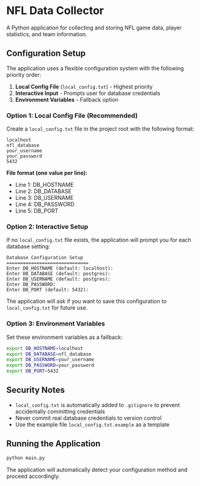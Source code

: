 # NFL Data Collector

A Python application for collecting and storing NFL game data, player statistics, and team information.

## Configuration Setup

The application uses a flexible configuration system with the following priority order:

1. **Local Config File** (`local_config.txt`) - Highest priority
2. **Interactive Input** - Prompts user for database credentials
3. **Environment Variables** - Fallback option

### Option 1: Local Config File (Recommended)

Create a `local_config.txt` file in the project root with the following format:

```
localhost
nfl_database
your_username
your_password
5432
```

**File format (one value per line):**
- Line 1: DB_HOSTNAME
- Line 2: DB_DATABASE  
- Line 3: DB_USERNAME
- Line 4: DB_PASSWORD
- Line 5: DB_PORT

### Option 2: Interactive Setup

If no `local_config.txt` file exists, the application will prompt you for each database setting:

```
Database Configuration Setup
==============================
Enter DB_HOSTNAME (default: localhost): 
Enter DB_DATABASE (default: postgres): 
Enter DB_USERNAME (default: postgres): 
Enter DB_PASSWORD: 
Enter DB_PORT (default: 5432): 
```

The application will ask if you want to save this configuration to `local_config.txt` for future use.

### Option 3: Environment Variables

Set these environment variables as a fallback:

```bash
export DB_HOSTNAME=localhost
export DB_DATABASE=nfl_database
export DB_USERNAME=your_username
export DB_PASSWORD=your_password
export DB_PORT=5432
```

## Security Notes

- `local_config.txt` is automatically added to `.gitignore` to prevent accidentally committing credentials
- Never commit real database credentials to version control
- Use the example file `local_config.txt.example` as a template

## Running the Application

```bash
python main.py
```

The application will automatically detect your configuration method and proceed accordingly.
